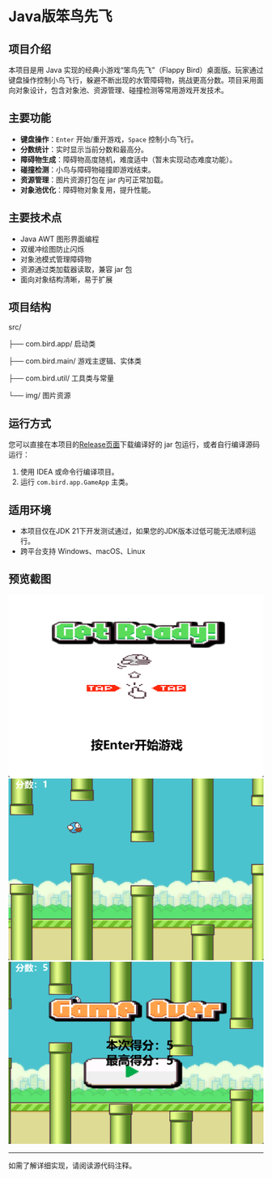 # **Java版笨鸟先飞**

## **项目介绍**
本项目是用 Java 实现的经典小游戏“笨鸟先飞”（Flappy Bird）桌面版。玩家通过键盘操作控制小鸟飞行，躲避不断出现的水管障碍物，挑战更高分数。项目采用面向对象设计，包含对象池、资源管理、碰撞检测等常用游戏开发技术。

## 主要功能
- **键盘操作**：`Enter` 开始/重开游戏，`Space` 控制小鸟飞行。
- **分数统计**：实时显示当前分数和最高分。
- **障碍物生成**：障碍物高度随机，难度适中（暂未实现动态难度功能）。
- **碰撞检测**：小鸟与障碍物碰撞即游戏结束。
- **资源管理**：图片资源打包在 jar 内可正常加载。
- **对象池优化**：障碍物对象复用，提升性能。

## 主要技术点
- Java AWT 图形界面编程
- 双缓冲绘图防止闪烁
- 对象池模式管理障碍物
- 资源通过类加载器读取，兼容 jar 包
- 面向对象结构清晰，易于扩展

## 项目结构
src/

├── com.bird.app/ 启动类 

├── com.bird.main/ 游戏主逻辑、实体类 

├── com.bird.util/ 工具类与常量 

└── img/ 图片资源

## 运行方式
您可以直接在本项目的[Release页面](https://github.com/IAA-bot/FlappyBird/releases/tag/v1.0.1)下载编译好的 jar 包运行，或者自行编译源码运行：
1. 使用 IDEA 或命令行编译项目。
2. 运行 `com.bird.app.GameApp` 主类。

## 适用环境
- 本项目仅在JDK 21下开发测试通过，如果您的JDK版本过低可能无法顺利运行。
- 跨平台支持 Windows、macOS、Linux

## 预览截图
![开始界面](img/Snipaste_2025-09-05_10-34-48.png)
![游戏截图](img/Snipaste_2025-09-05_10-35-32.png)
![结算界面](img/Snipaste_2025-09-05_10-36-24.png)

---

如需了解详细实现，请阅读源代码注释。
